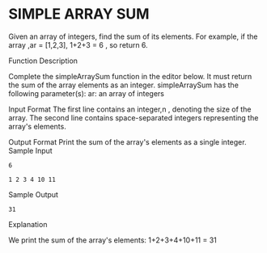 # SIMPLE ARRAY SUM

Given an array of integers, find the sum of its elements.
For example, if the array ,ar = [1,2,3],  1+2+3 = 6 , so return 6.

Function Description

Complete the simpleArraySum function in the editor below. It must return the sum of the array elements as an integer.
simpleArraySum has the following parameter(s):
ar: an array of integers

Input Format
The first line contains an integer,n , denoting the size of the array.
The second line contains  space-separated integers representing the array's elements.


Output Format
Print the sum of the array's elements as a single integer.
Sample Input
<pre><code>6

1 2 3 4 10 11</pre></code>
Sample Output
<pre><code>31</pre></code>
Explanation

We print the sum of the array's elements: 
1+2+3+4+10+11 = 31
